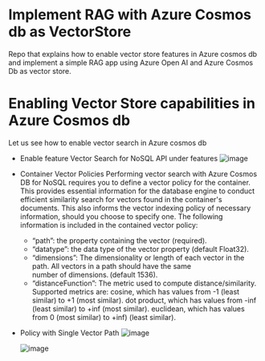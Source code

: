 # Implement RAG with Azure Cosmos db as VectorStore
Repo that explains how to enable vector store features in Azure cosmos db and implement
a simple RAG app using Azure Open AI and Azure Cosmos Db as vector store.

# Enabling Vector Store capabilities in Azure Cosmos db
Let us see how to enable vector search in Azure cosmos db
  * Enable feature Vector Search for NoSQL API under features
    ![image](https://github.com/user-attachments/assets/5661f958-73b6-450e-9fb0-ab34d2895ca3)

  * Container Vector Policies
    Performing vector search with Azure Cosmos DB for NoSQL requires you to define a vector policy for the container. This 
    provides essential information for the database 
    engine to conduct efficient similarity search for vectors found in the container's documents. This also informs the 
    vector indexing policy of necessary information,  should you choose to specify one. The following information is 
    included in the contained vector policy:

      * “path”: the property containing the vector (required).
      * “datatype”: the data type of the vector property (default Float32). 
      * “dimensions”: The dimensionality or length of each vector in the path. All vectors in a path should have the same  
        number of dimensions. (default 1536).
     * “distanceFunction”: The metric used to compute distance/similarity. Supported metrics are:
        cosine, which has values from -1 (least similar) to +1 (most similar).
        dot product, which has values from -inf (least similar) to +inf (most similar).
        euclidean, which has values from 0 (most similar) to +inf) (least similar).
       
  * Policy with Single Vector Path
    ![image](https://github.com/user-attachments/assets/822343dd-4896-4e2a-9dba-82e4d22dc290)

    ![image](https://github.com/user-attachments/assets/c1fb5164-da6b-433a-94ef-d858cab89916)

    

